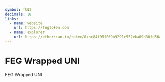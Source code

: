 ```yaml
---
symbol: fUNI
decimals: 18
links:
  - name: website
    url: https://fegtoken.com
  - name: explorer
    url: https://etherscan.io/token/0xbc84f95f089b9291c552eba09d30fd56a932afc9
---
```


# FEG Wrapped UNI

FEG Wrapped UNI
